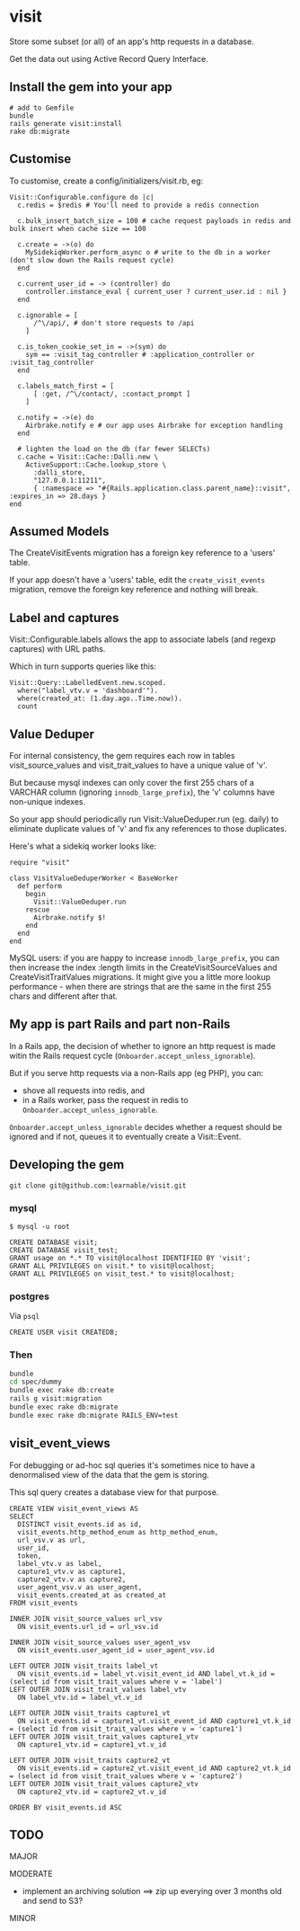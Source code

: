 visit
=====

Store some subset (or all) of an app's http requests in a database.

Get the data out using Active Record Query Interface.

Install the gem into your app
-----------------------------

    # add to Gemfile
    bundle
    rails generate visit:install
    rake db:migrate

Customise
---------

To customise, create a config/initializers/visit.rb, eg:

    Visit::Configurable.configure do |c|
      c.redis = $redis # You'll need to provide a redis connection

      c.bulk_insert_batch_size = 100 # cache request payloads in redis and bulk insert when cache size == 100

      c.create = ->(o) do
        MySidekiqWorker.perform_async o # write to the db in a worker (don't slow down the Rails request cycle)
      end

      c.current_user_id = -> (controller) do
        controller.instance_eval { current_user ? current_user.id : nil }
      end

      c.ignorable = [
          /^\/api/, # don't store requests to /api
        ]

      c.is_token_cookie_set_in = ->(sym) do
        sym == :visit_tag_controller # :application_controller or :visit_tag_controller
      end

      c.labels_match_first = [
          [ :get, /^\/contact/, :contact_prompt ]
        ]

      c.notify = ->(e) do
        Airbrake.notify e # our app uses Airbrake for exception handling
      end

      # lighten the load on the db (far fewer SELECTs)
      c.cache = Visit::Cache::Dalli.new \
        ActiveSupport::Cache.lookup_store \
          :dalli_store,
          "127.0.0.1:11211",
          { :namespace => "#{Rails.application.class.parent_name}::visit", :expires_in => 28.days }
    end

Assumed Models
--------------

The CreateVisitEvents migration has a foreign key reference to a 'users' table.

If your app doesn't have a 'users' table, edit the <code>create_visit_events</code> migration,
remove the foreign key reference and nothing will break.


Label and captures
------------------
Visit::Configurable.labels allows the app to associate labels (and regexp captures) with URL paths.

Which in turn supports queries like this:

    Visit::Query::LabelledEvent.new.scoped.
      where("label_vtv.v = 'dashboard'").
      where(created_at: (1.day.ago..Time.now)).
      count

Value Deduper
-------------

For internal consistency, the gem requires each row in tables visit_source_values and visit_trait_values 
to have a unique value of 'v'.

But because mysql indexes can only cover the first 255 chars of a VARCHAR column
(ignoring <code>innodb_large_prefix</code>), the 'v' columns have non-unique indexes.

So your app should periodically run Visit::ValueDeduper.run
(eg. daily) to eliminate duplicate values of 'v' and fix any references to those duplicates.

Here's what a sidekiq worker looks like:

    require "visit"

    class VisitValueDeduperWorker < BaseWorker
      def perform
        begin
          Visit::ValueDeduper.run
        rescue
          Airbrake.notify $!
        end
      end
    end

MySQL users: if you are happy to increase <code>innodb_large_prefix</code>, you can then
increase the index :length limits in the CreateVisitSourceValues and CreateVisitTraitValues migrations.
It might give you a little more lookup performance - when there are strings that are the
same in the first 255 chars and different after that.

My app is part Rails and part non-Rails
---------------------------------------
In a Rails app, the decision of whether to ignore an http request is made witin the Rails request cycle
(<code>Onboarder.accept_unless_ignorable</code>).

But if you serve http requests via a non-Rails app (eg PHP), you can:
* shove all requests into redis, and
* in a Rails worker, pass the request in redis to <code>Onboarder.accept_unless_ignorable</code>.

<code>Onboarder.accept_unless_ignorable</code> decides whether a request should be ignored and if not,
queues it to eventually create a Visit::Event.

Developing the gem
------------------

    git clone git@github.com:learnable/visit.git

### mysql

    $ mysql -u root

    CREATE DATABASE visit;
    CREATE DATABASE visit_test;
    GRANT usage on *.* TO visit@localhost IDENTIFIED BY 'visit';
    GRANT ALL PRIVILEGES on visit.* to visit@localhost;
    GRANT ALL PRIVILEGES on visit_test.* to visit@localhost;

### postgres

Via <code>psql</code>
```psql
CREATE USER visit CREATEDB;
```

### Then
```bash
bundle
cd spec/dummy
bundle exec rake db:create
rails g visit:migration
bundle exec rake db:migrate
bundle exec rake db:migrate RAILS_ENV=test
```

visit_event_views
-----------------
For debugging or ad-hoc sql queries it's sometimes nice to have a denormalised view of the data that the gem is storing.

This sql query creates a database view for that purpose.

    CREATE VIEW visit_event_views AS
    SELECT
      DISTINCT visit_events.id as id,
      visit_events.http_method_enum as http_method_enum,
      url_vsv.v as url,
      user_id,
      token,
      label_vtv.v as label,
      capture1_vtv.v as capture1,
      capture2_vtv.v as capture2,
      user_agent_vsv.v as user_agent,
      visit_events.created_at as created_at
    FROM visit_events
    
    INNER JOIN visit_source_values url_vsv
      ON visit_events.url_id = url_vsv.id
    
    INNER JOIN visit_source_values user_agent_vsv
      ON visit_events.user_agent_id = user_agent_vsv.id
    
    LEFT OUTER JOIN visit_traits label_vt
      ON visit_events.id = label_vt.visit_event_id AND label_vt.k_id = (select id from visit_trait_values where v = 'label')
    LEFT OUTER JOIN visit_trait_values label_vtv
      ON label_vtv.id = label_vt.v_id
    
    LEFT OUTER JOIN visit_traits capture1_vt
      ON visit_events.id = capture1_vt.visit_event_id AND capture1_vt.k_id = (select id from visit_trait_values where v = 'capture1')
    LEFT OUTER JOIN visit_trait_values capture1_vtv
      ON capture1_vtv.id = capture1_vt.v_id
    
    LEFT OUTER JOIN visit_traits capture2_vt
      ON visit_events.id = capture2_vt.visit_event_id AND capture2_vt.k_id = (select id from visit_trait_values where v = 'capture2')
    LEFT OUTER JOIN visit_trait_values capture2_vtv
      ON capture2_vtv.id = capture2_vt.v_id

    ORDER BY visit_events.id ASC

TODO
----
MAJOR

MODERATE
* implement an archiving solution ==> zip up everying over 3 months old and send to S3?

MINOR
